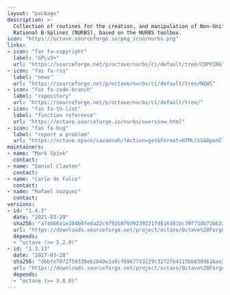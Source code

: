 ```yaml
---
layout: "package"
description: >-
  Collection of routines for the creation, and manipulation of Non-Uniform
  Rational B-Splines (NURBS), based on the NURBS toolbox.
icon: "https://octave.sourceforge.io/pkg_icon/nurbs.png"
links:
- icon: "far fa-copyright"
  label: "GPLv3+"
  url: "https://sourceforge.net/p/octave/nurbs/ci/default/tree/COPYING"
- icon: "fas fa-rss"
  label: "news"
  url: "https://sourceforge.net/p/octave/nurbs/ci/default/tree/NEWS"
- icon: "fas fa-code-branch"
  label: "repository"
  url: "https://sourceforge.net/p/octave/nurbs/ci/default/tree/"
- icon: "fas fa-th-list"
  label: "function reference"
  url: "https://octave.sourceforge.io/nurbs/overview.html"
- icon: "fas fa-bug"
  label: "report a problem"
  url: "https://octave.space/savannah/?Action=get&Format=HTMLCSS&OpenClosed=open&Title=[octave%20forge]%20(nurbs)"
maintainers:
- name: "Mark Spink"
  contact:
- name: "Daniel Claxton"
  contact:
- name: "Carlo de Falco"
  contact:
- name: "Rafael Vazquez"
  contact:
versions:
- id: "1.4.3"
  date: "2021-03-29"
  sha256: "a74666a1e204b9feda22c9792b87939239221fd816383bc39f75db72b62a209b"
  url: "https://downloads.sourceforge.net/project/octave/Octave%20Forge%20Packages/Individual%20Package%20Releases/nurbs-1.4.3.tar.gz"
  depends:
  - "octave (>= 5.2.0)"
- id: "1.3.13"
  date: "2017-03-28"
  sha256: "dbbfe7072750330e61040e3a9cf6967733229c3272fb4115bb83dd616aa37e7e"
  url: "https://downloads.sourceforge.net/project/octave/Octave%20Forge%20Packages/Individual%20Package%20Releases/nurbs-1.3.13.tar.gz"
  depends:
  - "octave (>= 3.8.0)"
---
```

